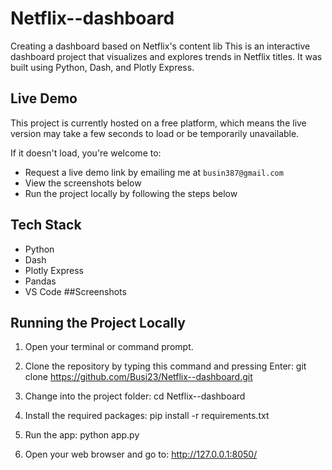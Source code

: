 # Netflix--dashboard
Creating a dashboard based on Netflix's content lib
This is an interactive dashboard project that visualizes and explores trends in Netflix titles. It was built using Python, Dash, and Plotly Express.

## Live Demo

This project is currently hosted on a free platform, which means the live version may take a few seconds to load or be temporarily unavailable.  

If it doesn't load, you're welcome to:
- Request a live demo link by emailing me at `busin387@gmail.com`
- View the screenshots below
- Run the project locally by following the steps below

## Tech Stack

- Python
- Dash
- Plotly Express
- Pandas
- VS Code
##Screenshots













## Running the Project Locally

1. Open your terminal or command prompt.

2. Clone the repository by typing this command and pressing Enter:
git clone https://github.com/Busi23/Netflix--dashboard.git

3. Change into the project folder:
cd Netflix--dashboard

4. Install the required packages:
pip install -r requirements.txt

5. Run the app:
python app.py

6. Open your web browser and go to:
http://127.0.0.1:8050/

